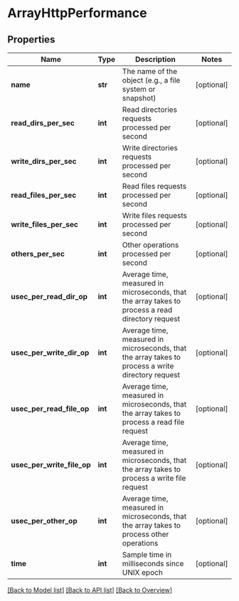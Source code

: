 # ArrayHttpPerformance

## Properties
Name | Type | Description | Notes
------------ | ------------- | ------------- | -------------
**name** | **str** | The name of the object (e.g., a file system or snapshot) | [optional] 
**read_dirs_per_sec** | **int** | Read directories requests processed per second | [optional] 
**write_dirs_per_sec** | **int** | Write directories requests processed per second | [optional] 
**read_files_per_sec** | **int** | Read files requests processed per second | [optional] 
**write_files_per_sec** | **int** | Write files requests processed per second | [optional] 
**others_per_sec** | **int** | Other operations processed per second | [optional] 
**usec_per_read_dir_op** | **int** | Average time, measured in microseconds, that the array takes to process a read directory request | [optional] 
**usec_per_write_dir_op** | **int** | Average time, measured in microseconds, that the array takes to process a write directory request | [optional] 
**usec_per_read_file_op** | **int** | Average time, measured in microseconds, that the array takes to process a read file request | [optional] 
**usec_per_write_file_op** | **int** | Average time, measured in microseconds, that the array takes to process a write file request | [optional] 
**usec_per_other_op** | **int** | Average time, measured in microseconds, that the array takes to process other operations | [optional] 
**time** | **int** | Sample time in milliseconds since UNIX epoch | [optional] 

[[Back to Model list]](index.md#documentation-for-models) [[Back to API list]](index.md#endpoint-properties) [[Back to Overview]](index.md)


